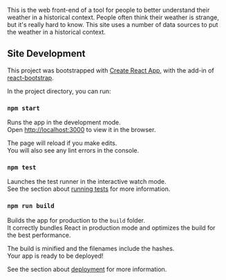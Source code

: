 This is the web front-end of a tool for people to better understand their weather in a historical context.  People often think their weather is strange, but it's really hard to know.  This site uses a number of data sources to put the weather in a historical context.

## Site Development

This project was bootstrapped with [Create React App](https://github.com/facebook/create-react-app), with the add-in of [react-bootstrap](https://react-bootstrap.netlify.com).  

In the project directory, you can run:

### `npm start`

Runs the app in the development mode.<br>
Open [http://localhost:3000](http://localhost:3000) to view it in the browser.

The page will reload if you make edits.<br>
You will also see any lint errors in the console.

### `npm test`

Launches the test runner in the interactive watch mode.<br>
See the section about [running tests](https://facebook.github.io/create-react-app/docs/running-tests) for more information.

### `npm run build`

Builds the app for production to the `build` folder.<br>
It correctly bundles React in production mode and optimizes the build for the best performance.

The build is minified and the filenames include the hashes.<br>
Your app is ready to be deployed!

See the section about [deployment](https://facebook.github.io/create-react-app/docs/deployment) for more information.


